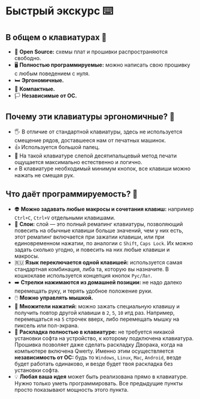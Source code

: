 # Быстрый экскурс ⌨️

## В общем о клавиатурах 🧐
* 📄 **Open Source:** схемы плат и прошивки распространяются свободно.
* 🖥️ **Полностью программируемые:** можно написать свою прошивку с любым поведением с нуля.
* 🛏️ **Эргономичные.** 
* 💼 **Компактные.**
* 🏳️ **Независимые от ОС.**

## Почему эти клавиатуры эргономичные? 🧐
* 🖐 В отличие от стандартной клавиатуры, здесь не используется смещение рядов, доставшееся нам от печатных машинок.
* 👍 Используется большой палец.
* 🙌 На такой клавиатуре слепой десятипальцевый метод печати ощущается максимально естественно и логично.
* ✊ В клавиатуре необходимый минимум кнопок, все клавиши можно нажать не смещая рук.

## Что даёт программируемость? 🧐
* 👽 **Можно задавать любые макросы и сочетания клавиш:** например `Ctrl+C`, `Ctrl+V` отдельными клавишами.
* 🔳 **Слои:** слой — это полный ремапинг клавиатуры, позволяющий повесить на обычные клавиши больше значений, чем у них есть, этот ремапинг включается при зажатии клавиши, или при единовременном нажатии, по аналогии с `Shift`, `Caps Lock`. Их можно задать сколько угодно, и повесить на них любые клавиши и макросы.
* 🇷🇺 **Язык переключается одной клавишей:** используется самая стандартная комбинация, либа та, которую вы назначите. В кошкоклаве используется концепция кнопок `Рус/Лат`.
* ➡️ **Стрелки нажимаются из домашней позиции:** не надо далеко перемещать руку, и терять удобное положение руки.
* 🖱️ **Можно управлять мышкой.** 
* 💯 **Множители нажатий:** можно зажать специальную клавишу и получить повтор другой клавиши в `2`, `5`, `10` итд раз. Например, перемещаться на `5` строчек вверх, либо перемещать мышку на пиксель или пол-экрана.
* 🧠 **Раскладка полностью в клавиатуре:** не требуется никакой установки софта на устройство, к которому подключена клавиатура. Прошивка позволяет даже сделать раскладку Дворака, когда на компьютере включена Qwerty. Именно этим осуществляется **независимость от ОС:** будь то `Windows`, `Linux`, `Mac`, `Android`, везде будет работать одинаково, и везде будет твоя раскладка без установки софта.
* 💡 **Любая ваша идея** может быть реализована прямо в клавиатуре. Нужно только уметь программировать. Все предыдущие пункты просто показывают мощность этого пункта.